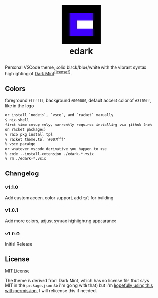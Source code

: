 # <p style="text-align:center;">![image](./icon.png)<br/>edark</p>

Personal VSCode theme, solid black/blue/white with the vibrant syntax highlighting of [Dark Mint](https://marketplace.visualstudio.com/items?itemName=hugolcouto.dark-mint-vscode-theme)<sup>[[license?](#license)]</sup>.

## Colors
foreground `#ffffff`, background `#000000`, default accent color of `#3f00ff`, like in the logo

```
or install `nodejs`, `vsce`, and `racket` manually
$ nix-shell
first time setup only, currently requires installing via github (not on racket packages)
% raco pkg install tpl
% racket theme.tpl '#007fff'
% vsce pacakge
or whatever vscode derivative you happen to use
% code --install-extension ./edark-*.vsix
% rm ./edark-*.vsix
```

## Changelog
### v1.1.0
Add custom accent color support, add `tpl` for building

### v1.0.1
Add more colors, adjust syntax highlighting appearance

### v1.0.0
Initial Release

## License
[MIT License](./LICENSE)

The theme is derived from Dark Mint, which has no license file (but says MIT in the `package.json` so i'm going with that) but I'm [hopefully using this with permission](https://github.com/hugolcouto/dark-mint-vscode-theme/issues/1), I will relicense this if needed.
